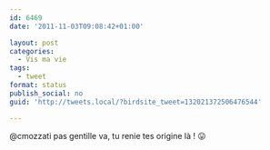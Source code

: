 ```yaml
---
id: 6469
date: '2011-11-03T09:08:42+01:00'

layout: post
categories:
  - Vis ma vie
tags:
  - tweet
format: status
publish_social: no
guid: 'http://tweets.local/?birdsite_tweet=132021372506476544'

---
```


@cmozzati pas gentille va, tu renie tes origine là ! 😛